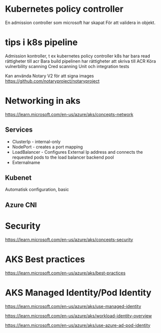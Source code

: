 # Kubernetes policy controller
En admission controller som microsoft har skapat
För att validera in objekt.

# tips i k8s pipeline
Admission kontroller, t ex kubernetes policy controller
k8s har bara read rättigheter till acr
Bara build pipelinen har rättigheter att skriva till ACR
Köra vulnerbility scanning
Cred scanning
Unit och integration tests

Kan använda Notary V2 för att signa images
https://github.com/notaryproject/notaryproject



# Networking in aks
https://learn.microsoft.com/en-us/azure/aks/concepts-network

## Services
* ClusterIp - internal-only
* NodePort - creates a port mapping
* LoadBalancer - Configures External Ip address and connects the requested pods to the load balancer backend pool
* Externalname

## Kubenet
Automatisk configuration, basic

## Azure CNI

# Security
https://learn.microsoft.com/en-us/azure/aks/concepts-security

# AKS Best practices
https://learn.microsoft.com/en-us/azure/aks/best-practices

# AKS Managed Identity/Pod Identity
https://learn.microsoft.com/en-us/azure/aks/use-managed-identity

https://learn.microsoft.com/en-us/azure/aks/workload-identity-overview

https://learn.microsoft.com/en-us/azure/aks/use-azure-ad-pod-identity
